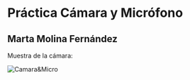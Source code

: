 # Práctica Cámara y Micrófono
## Marta Molina Fernández

Muestra de la cámara:

![Camara&Micro](Cam&Mic.gif)

